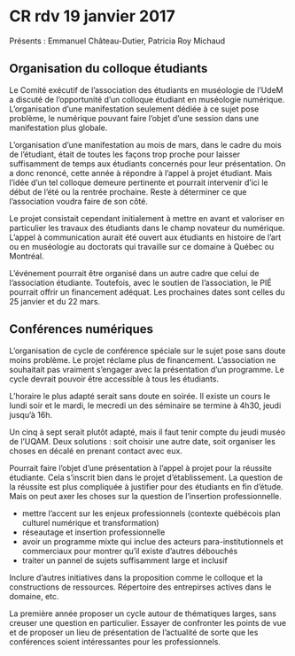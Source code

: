 # CR rdv 19 janvier 2017

Présents : Emmanuel Château-Dutier, Patricia Roy Michaud

## Organisation du colloque étudiants

Le Comité exécutif de l’association des étudiants en muséologie de l’UdeM a discuté de l’opportunité d’un colloque étudiant en muséologie numérique. L’organisation d’une manifestation seulement dédiée à ce sujet pose problème, le numérique pouvant faire l’objet d’une session dans une manifestation plus globale.

L’organisation d’une manifestation au mois de mars, dans le cadre du mois de l’étudiant, était de toutes les façons trop proche pour laisser suffisamment de temps aux étudiants concernés pour leur présentation. On a donc renoncé, cette année à répondre à l’appel à projet étudiant. Mais l’idée d’un tel colloque demeure pertinente et pourrait intervenir d’ici le début de l’été ou la rentrée prochaine. Reste à déterminer ce que l’association voudra faire de son côté.

Le projet consistait cependant initialement à mettre en avant et valoriser en particulier les travaux des étudiants dans le champ novateur du numérique. L’appel à communication aurait été ouvert aux étudiants en histoire de l’art ou en muséologie au doctorats qui travaille sur ce domaine à Québec ou Montréal.

L’événement pourrait être organisé dans un autre cadre que celui de l’association étudiante. Toutefois, avec le soutien de l’association, le PIÉ pourrait offrir un financement adéquat. Les prochaines dates sont celles du 25 janvier et du 22 mars.

## Conférences numériques

L’organisation de cycle de conférence spéciale sur le sujet pose sans doute moins problème. Le projet réclame plus de financement. 
L’association ne souhaitait pas vraiment s’engager avec la présentation d’un programme. Le cycle devrait pouvoir être accessible à tous les étudiants.

L’horaire le plus adapté serait sans doute en soirée. Il existe un cours le lundi soir et le mardi, le mecredi un des séminaire se termine à 4h30, jeudi jusqu’à 16h.

Un cinq à sept serait plutôt adapté, mais il faut tenir compte du jeudi muséo de l’UQAM. Deux solutions : soit choisir une autre date, soit organiser les choses en décalé en prenant contact avec eux.

Pourrait faire l’objet d’une présentation à l’appel à projet pour la réussite étudiante. Cela s’inscrit bien dans le projet d’établissement. La question de la réussite est plus compliquée à justifier pour des étudiants en fin d’étude. Mais on peut axer les choses sur la question de l’insertion professionnelle.
- mettre l’accent sur les enjeux professionnels (contexte québécois plan culturel numérique et transformation)
- réseautage et insertion professionnelle
- avoir un programme mixte qui inclue des acteurs para-institutionnels et commerciaux pour montrer qu’il existe d’autres débouchés
- traiter un pannel de sujets suffisamment large et inclusif

Inclure d’autres initiatives dans la proposition comme le colloque et la constructions de ressources. Répertoire des entrepirses actives dans le domaine, etc.

La première année proposer un cycle autour de thématiques larges, sans creuser une question en particulier. Essayer de confronter les points de vue et de proposer un lieu de présentation de l’actualité de sorte que les conférences soient intéressantes pour les professionnels.
